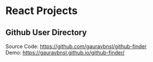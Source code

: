 # React Projects

## Github User Directory

Source Code: https://github.com/gauravbnsl/github-finder  
Demo: https://gauravbnsl.github.io/github-finder/
